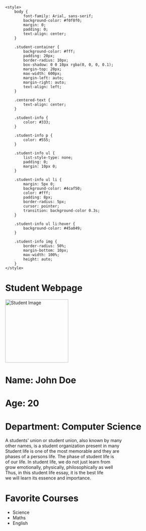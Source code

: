 <!DOCTYPE html>
<html lang="en">

<head>
    <meta charset="UTF-8">
    <meta name="viewport" content="width=device-width, initial-scale=1.0">
    <title>Student Webpage</title>

    <style>
        body {
            font-family: Arial, sans-serif;
            background-color: #f0f0f0;
            margin: 0;
            padding: 0;
            text-align: center;
        }

        .student-container {
            background-color: #fff;
            padding: 20px;
            border-radius: 10px;
            box-shadow: 0 0 10px rgba(0, 0, 0, 0.1);
            margin-top: 20px;
            max-width: 600px;
            margin-left: auto;
            margin-right: auto;
            text-align: left;
        }

        .centered-text {
            text-align: center;
        }

        .student-info {
            color: #333;
        }

        .student-info p {
            color: #555;
        }

        .student-info ul {
            list-style-type: none;
            padding: 0;
            margin: 10px 0;
        }

        .student-info ul li {
            margin: 5px 0;
            background-color: #4caf50;
            color: #fff;
            padding: 8px;
            border-radius: 5px;
            cursor: pointer;
            transition: background-color 0.3s;
        }

        .student-info ul li:hover {
            background-color: #45a049;
        }

        .student-info img {
            border-radius: 50%;
            margin-bottom: 10px;
            max-width: 100%;
            height: auto;
        }
    </style>
</head>

<body>
    <div class="student-container">
        <h1 class="centered-text">Student Webpage</h1>
        <img src="file:///C:/Users/DELL/Downloads/dhruva.jpg" alt="Student Image" width="200">
        <div class="student-info">
            <h1><strong>Name:</strong> John Doe</h1>
            <h1><strong>Age:</strong> 20</h1>
            <h1><strong>Department:</strong> Computer Science</h1>
            <div>
                <p>A students' union or student union, also known by many <br>
                    other names, is a student organization present in many <br>
                    Student life is one of the most memorable and they are <br>
                    phases of a persons life. The phase of student life is<br>
                    of our life. In student life, we do not just learn from<br>
                    grow emotionally, physically, philosophically as well <br>
                    Thus, in this student life essay, it is the best life <br>
                    we will learn its essence and importance.</p>
                <h1>Favorite Courses</h1>
                <ul>
                    <li>Science</li>
                    <li>Maths</li>
                    <li>English</li>
                </ul>
            </div>
        </div>
    </div>
</body>

</html>
